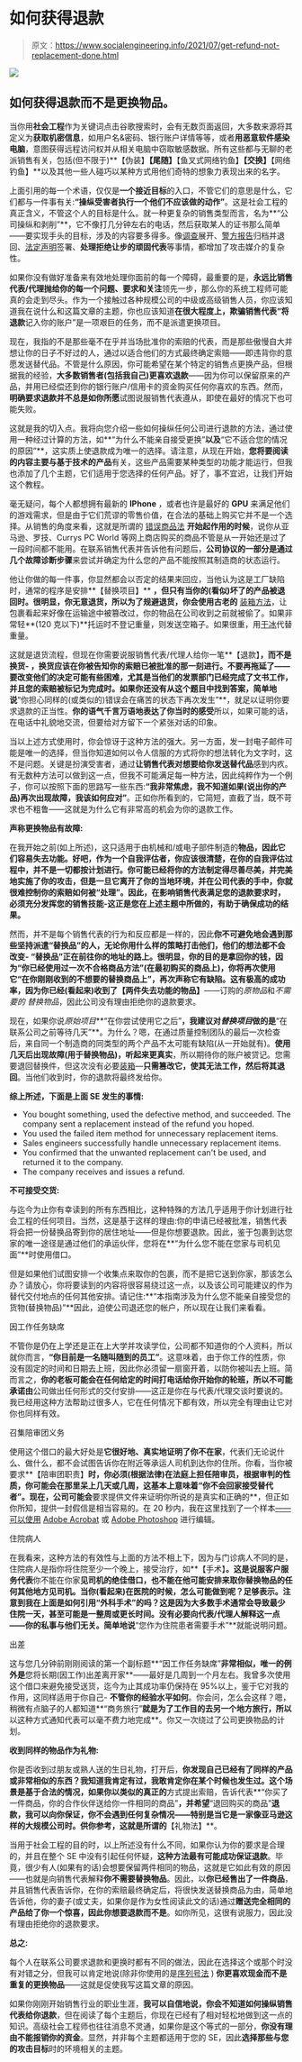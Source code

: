 # 如何获得退款

> 原文：<https://www.socialengineering.info/2021/07/get-refund-not-replacement-done.html>

[![](img/5f34205334977933bdea0fa810b74e9f.png)](https://1.bp.blogspot.com/-82XZ8lF1SkM/YPgs_76WjuI/AAAAAAAAmbU/3hgZBWOPjighggKoiKGGgI7yhcDjDh_JgCLcBGAsYHQ/s226/Refund%2BSocial%2BEngineering.%2Bwww.socialengineers.net.png)

## **如何获得退款而不是更换物品。**

当你用**社会工程**作为关键词点击谷歌搜索时，会有无数页面返回，大多数来源将其定义为**获取机密信息**，如用户名&密码、银行账户详情等等，或者**用恶意软件感染电脑**，意图获得远程访问权并从相关电脑中窃取敏感数据。所有这些都与无聊的老派销售有关，包括(但不限于)**【伪装】****【尾随】****【鱼叉式网络钓鱼】****【交换】****【网络钓鱼】**以及其他一些人碰巧以某种方式用他们奇特的想象力表现出来的名字。

 

上面引用的每一个术语，仅仅是**一个接近目标**的入口，不管它们的意思是什么，它们都与一件事有关:**“操纵受害者执行一个他们不应该做的动作”**。这是社会工程的真正含义，不管这个人的目标是什么。就一种更复杂的销售类型而言，名为**“公司操纵和剥削”**，它不像打几分钟左右的电话，然后获取某人的证书那么简单——要实现手头的目标，涉及的内容要多得多。像[调查](https://www.socialengineers.net/2020/04/company-investigation.html)展开、[警方报告](https://www.socialengineers.net/2021/01/filing-police-report.html)归档并退回、[法定声明](https://www.socialengineering.info/2020/06/asked-to-sign-stat-dec.html)签署、**处理拒绝让步的顽固代表**等事情，都增加了攻击媒介的复杂性。

 

如果你没有做好准备来有效地处理你面前的每一个障碍，最重要的是，**永远比销售代表/代理抛给你的每一个问题、要求和关注**领先一步，那么你的系统工程师可能真的会走到尽头。作为一个接触过各种规模公司的中级或高级销售人员，你应该知道我在说什么和这篇文章的主题，你也应该知道**在很大程度上，欺骗销售代表“将退款**记入你的账户”是一项艰巨的任务，而不是派遣更换项目。

 

现在，我指的不是那些毫不在乎并当场批准你的索赔的代表，而是那些傲慢自大并想让你的日子不好过的人，通过以适合他们的方式最终确定索赔——即违背你的意愿发送替代品。不管是什么原因，你可能希望在某个特定的销售点更换产品，但根据我的经验，**大多数销售者(包括我自己)更喜欢退款**——因为你可以保留原来的产品，并用已经偿还到你的银行账户/信用卡的资金购买任何你喜欢的东西。然而，**明确要求退款并不总是如你所愿**试图说服销售代表遵从，即使在最好的情况下也可能失败。

 

这就是我的切入点。我将向您介绍一些如何操纵任何公司进行退款的方法，通过使用一种经过计算的方法，如**“为什么不能亲自接受更换”**以及**“它不适合您的情况的原因”**，这实质上使退款成为唯一的选择。请注意，从现在开始，**您将要阅读的内容主要与基于技术的产品**有关，这些产品需要某种类型的功能才能运行，但我也添加了几个主题，它们适用于您选择的任何产品。好了，事不宜迟，让我们开始这个教程。

 

 

毫无疑问，每个人都想拥有最新的 **IPhone** ，或者也许是最好的 **GPU** 来满足他们的游戏需求，但是由于它们荒谬的零售价值，在合法的基础上购买它并不是一个选择。从销售的角度来看，这就是所谓的 [错误商品法](https://www.socialengineers.net/2021/01/the-faulty-item-method.html) **开始起作用的时候**，说你从亚马逊、罗技、Currys PC World 等网上商店购买的商品不管是从一开始还是过了一段时间都不能用。在联系销售代表并告诉他有问题后，**公司协议的一部分是通过几个故障诊断步骤**来尝试并确定为什么您的产品不能按照其制造商的状态运行。

 

他让你做的每一件事，你显然都会以否定的结果来回应，当他认为这是工厂缺陷时，通常的程序是安排**【替换项目】** **，但只有当你的(看似)坏了的产品被退回时。**很明显，你无意退货，所以为了**规避退货，你会使用古老的** [装箱方法](https://www.socialengineers.net/2021/02/the-boxing-method.html)，让包裹看起来好像在运输途中被篡改过，你的物品在公司收到之前就被偷了。如果非常轻**(120 克以下)**托运时不登记重量，则发送空箱子。如果很重，用[干冰](https://www.socialengineers.net/2020/06/seing-using-dry-ice.html)代替重量。

 

这就是退货流程，但现在你需要说服销售代表/代理人给你一笔**【退款】**，而不是换货- **，换货应该在你被告知你的索赔已被批准的那一刻进行**。不要再拖延了——要改变他们的决定可能有些困难，尤其是当他们的发票部门已经完成了文书工作，并且您的索赔被标记为完成时。如果你还没有从这个题目中找到答案，简单地说**“你担心同样的(或类似的)错误会在痛苦的状态下再次发生”**，就足以证明你要求退款的正当性。**你的语气千言万语地表达了你当时的感受**所以，如果可能的话，在电话中礼貌地交流，但要给对方留下一个紧张对话的印象。

 

当以上述方式使用时，你会惊讶于这种方法的强大。另一方面，发一封电子邮件可能是唯一的选择，但当你知道如何以令人信服的方式将你的想法转化为文字时，这不是问题。关键是扮演受害者，通过**让销售代表对想要给你发送替代品**感到内疚。有无数种方法可以做到这一点，但我不可能满足每一种方法，因此纯粹作为一个例子，你可以按照下面的思路写一些东西:**“我非常焦虑，我不知道如果(说出你的产品)再次出现故障，我该如何应对”**。正如你所看到的，它简短，直截了当，既不苛求也不粗鲁——这就是为什么它有非常高的机会为你的退款工作。

 

**声称更换物品有故障:**

 

在我开始之前(如上所述)，这只适用于由机械和/或电子部件制造的**物品，因此它们容易失去功能。好吧，作为一个自我评估者，你应该很清楚，在你的自我评估过程中，并不是一切都按计划进行。你可能已经将你的方法制定得尽善尽美，并完美地实施了你的攻击，但是一旦它离开了你的当地环境，并在公司代表的手中，**你就很难控制你的索赔如何被“处理”**。因此，**在影响销售代表满足您的退款要求时，必须充分发挥您的销售技能**-这正是您在上述主题中所做的，有助于确保成功的结果。**

 

然而，并不是每个销售代表的行为和反应都是一样的，因此**你不可避免地会遇到那些坚持派遣“替换品”**的人，无论你用什么样的策略打击他们，他们的想法都不会改变- **“替换品”**正在前往你的地址的路上。很明显，你的目的是拿回你的钱，因为**“你已经使用过一次不合格商品方法”**(在最初购买的商品上)，**你将再次使用它“在你刚刚收到的不想要的替换商品上”**，再次声称它有缺陷。这有极高的成功率，因为你已经(看起来)收到了**【两件失去功能的物品】**——订购的*原物品*和*不需要的* *替换物品*，因此公司没有理由拒绝你的退款要求。

 

现在，如果你说*原始项目***“在你尝试使用它之后”**，我建议对*替换项目*做的是**“在联系公司之前等待几天”**。为什么？嗯，在通过质量控制团队的最后一次检查后，来自同一个制造商的同类型的两个产品不太可能有缺陷(从一开始就有)。**使用几天后出现故障(用于替换物品)，听起来更真实**，所以期待你的账户被贷记。您需要退回替换件，但这次没有必要[装箱](https://www.socialengineers.net/2021/02/the-boxing-method.html)—**只需篡改它，使其无法工作，然后将其退回**。当他们收到时，你的退款将最终发给你。

 

**综上所述，下面是上面 SE 发生的事情:**

*   You bought something, used the defective method, and succeeded. The company sent a replacement instead of the refund you hoped.
*   You used the failed item method for unnecessary replacement items.
*   Sales engineers successfully handle unnecessary replacement items.
*   You confirmed that the unwanted replacement can't be used, and returned it to the company.
*   The company receives and issues a refund.

**不可接受交货:**

 

与迄今为止你有幸读到的所有东西相比，这种特殊的方法几乎适用于你计划进行社会工程的任何项目。当然，这是基于这样的理由:你的申请已经被批准，销售代表将会把一份替换品寄到你的居住地址——但是你想要退款。因此，鉴于包裹到达您家的唯一途径是通过他们的承运伙伴，您将在**“为什么您不能在您家与司机见面”**时使用借口。

 

但是如果他们试图安排一个收集点来取你的包裹，而不是把它送到你家，那该怎么办？请放心，你将要读到的内容将很容易绕过这一点，以及该公司可能建议的作为替代交付地点的任何其他安排。请记住:**“本指南涉及为什么您不能亲自接受您的货物(替换物品)”**因此，迫使公司退还您的帐户，所以现在让我们来看看。

 

因工作任务缺席

 

不管你是仍在上学还是正在上大学并攻读学位，公司都不知道你的个人资料，所以就你而言，**“你目前是一名随叫随到的员工”**。这意味着，由于你工作的性质，你没有固定的时间和日期去上班，因此你必须留一扇窗开着，以防你被叫去上班。简而言之，**你的老板可能会在任何给定的时间打电话给你开始你的轮班，所以不可能承诺由**公司做出任何形式的交付安排——这正是你在与代表/代理交谈时要说的。我已经用这种方法帮助过很多人，它在任何情况下都有效，所以完全有理由让它对你也同样有效。

 

召集陪审团义务

 

使用这个借口的最大好处是**它很好地、真实地证明了你不在家**，代表们无论说什么、做什么，都不会试图告诉你在附近等承运人司机到达你的住所。你看，当你被要求**【陪审团职责】**时，你必须(根据法律)在法庭上担任陪审员，根据审判的性质，**你可能会在那里呆上几天或几周，这基本上意味着“你不会回家接受替代者”**。现在，公司可能会**要求提供文件来证明你所说的是真实和正确的**，但正如你所知，提供一封假信是相当容易的。在 20 秒内，我在这里找到了一个样本[——可以使用](https://www.nvd.uscourts.gov/jurors/jury-information/) [Adobe Acrobat](https://www.piratewebsite.com/2021/06/adobe-acrobat-pro-dc.html) 或 [Adobe Photoshop](https://www.piratewebsite.com/2021/07/adobe-photoshop-2020.html) 进行编辑。

 

住院病人

 

在我看来，这种方法的有效性与上面的方法不相上下，因为与门诊病人不同的是，住院病人是指你将住院至少一个晚上，接受治疗，如**【手术】**。这是说服客户服务代表**你不能在你家**见司机的绝佳借口，也不能在他可能安排来取你替换物品的任何其他地方见司机。当你(看起来)在医院的时候，怎么可能做到呢？足够表示。注意到我在上面是如何引用“外科手术”的吗？这是因为大多数手术通常会导致最少住院一天，甚至可能是一整周或更长时间。没有必要向代表/代理人解释这一点——你的私事与他们无关。简单地说**“您作为住院患者需要手术”**就能说明问题。

 

出差

 

这与您几分钟前刚刚阅读的第一个副标题**“因工作任务缺席”**非常相似，唯一的例外是**您将长期(因工作)出差离开家**——最好是几周到一个月左右。我曾多次使用这个借口来避免接受送货，迄今为止其成功率仍保持在 95%以上，鉴于它对我的作用，这同样适用于你自己- **不管你的经验水平如何**。你会问，怎么会这样？嗯，稍微有点脑子的人都知道**“商务旅行”**就是为了工作目的去另一个地方旅行，所以**以这种方式通知代表可以毫不费力地完成**。你又一次绕过了公司更换物品的计划。

 

**收到同样的物品作为礼物:**

 

你是否收到过朋友或熟人送的生日礼物，打开后，**你发现自己已经有了同样的产品或非常相似的东西？**我知道我肯定有过，我敢肯定你在某个时候也发生过。这个场景是基于合法的情况，如果你以类似的**真正的**方式提出索赔，告诉代表**“你买了一件商品，你的合作伙伴送给你一件相同的商品”**，并希望**“退回购买的商品”**退款，我可以向你保证，你不会遇到任何复杂情况——特别是当它是一家像亚马逊这样的大规模公司时。供你参考，这就是所谓的**【礼物法】**。

 

当用于社会工程的目的时，以上所述没有什么不同，如果你认为你的要求是合理的，并且在整个 SE 中没有引起任何怀疑，**这种方法最有可能成功保证退款**。毕竟，很少有人(如果有的话)会想要保留两件相同的物品，这就是它如此有效的原因——也就是向销售代表解释**你不需要替换物品**。因此，以**你已经售出了一件商品**，并且销售代表告诉你，在你的索赔最终确定后，将很快发送替换商品为由，简单地告诉他，你的妻子(或丈夫，如果你是作为女性阅读此文的话)通过**赠送完全相同的产品给了你一个惊喜，因此你想要退款而不是**。如你所见，这很有说服力，因此没有理由拒绝你的退款要求。

 

**总之:**

 

每个人在联系公司要求退款和更换时都有不同的做法，因此在选择这个或那个时没有对错之分，但我可以肯定地说(除非你使用的是[序列号法](https://www.socialengineers.net/2020/04/serial-number-method_13.html) ) **你更喜欢现金而不是重复的更换物品**——这就是促使我写这篇文章的原因。

 

如果你刚刚开始销售行业的职业生涯，**我可以自信地说，你会不知道如何操纵销售代表给你退款**，但在阅读了每个主题后，你现在已经有了相对轻松地做到这一点的知识。高级社会工程师也往往消息不灵通，如果你是这个等式的一部分，**你没有理由不能报销你的资金**。显然，并非每个主题都适用于您的 SE，因此**选择那些与您的攻击目标**时的环境相关的主题。